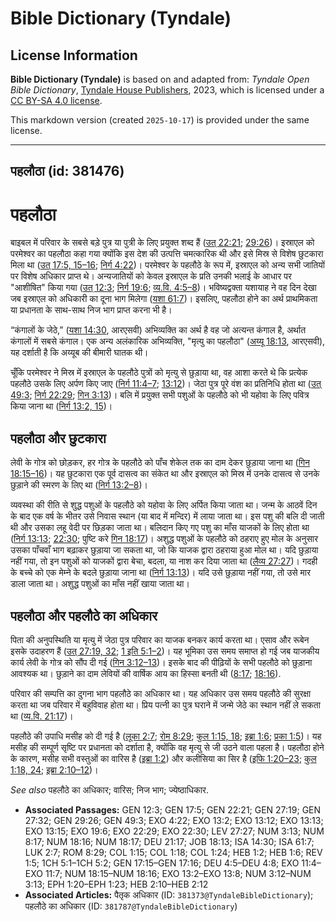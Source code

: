 # Bible Dictionary (Tyndale)

## License Information

**Bible Dictionary (Tyndale)** is based on and adapted from: _Tyndale Open Bible Dictionary_, [Tyndale House Publishers](https://tyndaleopenresources.com/), 2023, which is licensed under a [CC BY-SA 4.0 license](https://creativecommons.org/licenses/by-sa/4.0/legalcode.en).

This markdown version (created `2025-10-17`) is provided under the same license.



--------------------------------

## पहलौठा (id: 381476)

पहलौठा
======

बाइबल में परिवार के सबसे बड़े पुत्र या पुत्री के लिए प्रयुक्त शब्द हैं ([उत् 22:21](https://ref.ly/Gen22:21); [29:26](https://ref.ly/Gen29:26))। इस्राएल को परमेश्वर का पहलौठा कहा गया क्योंकि इस देश की उत्पत्ति चमत्कारिक थी और इसे मिस्र से विशेष छुटकारा मिला था ([उत् 17:5, 15–16](https://ref.ly/Gen17:5,Gen17:15-Gen17:16); [निर्ग 4:22](https://ref.ly/Exod4:22))। परमेश्वर के पहलौठे के रूप में, इस्राएल को अन्य सभी जातियों पर विशेष अधिकार प्राप्त थे। अन्यजातियों को केवल इस्राएल के प्रति उनकी भलाई के आधार पर "आशीषित" किया गया ([उत् 12:3](https://ref.ly/Gen12:3); [निर्ग 19:6](https://ref.ly/Exod19:6); [व्य.वि. 4:5–8](https://ref.ly/Deut4:5-Deut4:8))। भविष्यद्वक्ता यशायाह ने वह दिन देखा जब इस्राएल को अधिकारी का दूना भाग मिलेगा ([यशा 61:7](https://ref.ly/Isa61:7))। इसलिए, पहलौठा होने का अर्थ प्राथमिकता या प्रधानता के साथ\-साथ निज भाग प्राप्त करना भी है।

 “कंगालों के जेठे,” ([यशा 14:30](https://ref.ly/Isa14:30), आरएसवी) अभिव्यक्ति का अर्थ है वह जो अत्यन्त कंगाल है, अर्थात कंगालों में सबसे कंगाल। एक अन्य अलंकारिक अभिव्यक्ति, "मृत्यु का पहलौठा" ([अय्यू 18:13](https://ref.ly/Job18:13), आरएसवी), यह दर्शाती है कि अय्यूब की बीमारी घातक थी।

चूँकि परमेश्वर ने मिस्र में इस्राएल के पहलौठे पुत्रों को मृत्यु से छुड़ाया था, वह आशा करते थे कि प्रत्येक पहलौठे उसके लिए अर्पण किए जाए ([निर्ग 11:4–7](https://ref.ly/Exod11:4-Exod11:7); [13:12](https://ref.ly/Exod13:12))। जेठा पुत्र पूरे वंश का प्रतिनिधि होता था ([उत् 49:3](https://ref.ly/Gen49:3); [निर्ग 22:29](https://ref.ly/Exod22:29); [गिन 3:13](https://ref.ly/Num3:13))। बलि में प्रयुक्त सभी पशुओं के पहलौठे को भी यहोवा के लिए पवित्र किया जाना था ([निर्ग 13:2, 15](https://ref.ly/Exod13:2,Exod13:15))।

पहलौठा और छुटकारा
-----------------

लेवी के गोत्र को छोड़कर, हर गोत्र के पहलौठे को पाँच शेकेल तक का दाम देकर छुड़ाया जाना था ([गिन 18:15–16](https://ref.ly/Num18:15-Num18:16))। यह छुटकारा एक पूर्व दासत्व का संकेत था और इस्राएल को मिस्र में उनके दासत्व से उनके छुड़ाने की स्मरण के लिए था ([निर्ग 13:2–8](https://ref.ly/Exod13:2-Exod13:8))।

व्यवस्था की रीति से शुद्ध पशुओं के पहलौठे को यहोवा के लिए अर्पित किया जाता था। जन्म के आठवें दिन के बाद एक वर्ष के भीतर उसे निवास स्थान (या बाद में मन्दिर) में लाया जाता था। इस पशु की बलि दी जाती थी और उसका लहू वेदी पर छिड़का जाता था। बलिदान किए गए पशु का माँस याजकों के लिए होता था ([निर्ग 13:13](https://ref.ly/Exod13:13); [22:30](https://ref.ly/Exod22:30); पुष्टि करे [गिन 18:17](https://ref.ly/Num18:17))। अशुद्ध पशुओं के पहलौठे को ठहराए हुए मोल के अनुसार उसका पाँचवाँ भाग बढ़ाकर छुड़ाया जा सकता था, जो कि याजक द्वारा ठहराया हुआ मोल था। यदि छुड़ाया नहीं गया, तो इन पशुओं को याजकों द्वारा बेचा, बदला, या नाश कर दिया जाता था ([लैव्य 27:27](https://ref.ly/Lev27:27))। गदही के बच्चे को एक मेम्ने के बदले छुड़ाया जाना था ([निर्ग 13:13](https://ref.ly/Exod13:13))। यदि उसे छुड़ाया नहीं गया, तो उसे मार डाला जाता था। अशुद्ध पशुओं का माँस नहीं खाया जाता था।

पहलौठा और पहलौठे का अधिकार
--------------------------

पिता की अनुपस्थिति या मृत्यु में जेठा पुत्र परिवार का याजक बनकर कार्य करता था। एसाव और रूबेन इसके उदाहरण हैं ([उत् 27:19, 32](https://ref.ly/Gen27:19,Gen27:32); [1 इति 5:1–2](https://ref.ly/1Chr5:1-1Chr5:2))। यह भूमिका उस समय समाप्त हो गई जब याजकीय कार्य लेवी के गोत्र को सौंप दी गई ([गिन 3:12–13](https://ref.ly/Num3:12-Num3:13))। इसके बाद की पीढ़ियों के सभी पहलौठे को छुड़ाना आवश्यक था। छुड़ाने का दाम लेवियों की वार्षिक आय का हिस्सा बनती थी ([8:17](https://ref.ly/Num8:17); [18:16](https://ref.ly/Num18:16)).

परिवार की सम्पत्ति का दुगना भाग पहलौठे का अधिकार था। यह अधिकार उस समय पहलौठे की सुरक्षा करता था जब परिवार में बहुविवाह होता था। प्रिय पत्नी का पुत्र घराने में जन्मे जेठे का स्थान नहीं ले सकता था ([व्य.वि. 21:17](https://ref.ly/Deut21:17))।

पहलौठे की उपाधि मसीह को दी गई है ([लूका 2:7](https://ref.ly/Luke2:7); [रोम 8:29](https://ref.ly/Rom8:29); [कुल 1:15, 18](https://ref.ly/Col1:15,Col1:18); [इब्रा 1:6](https://ref.ly/Heb1:6); [प्रका 1:5](https://ref.ly/Rev1:5))। यह मसीह की सम्पूर्ण सृष्टि पर प्रधानता को दर्शाता है, क्योंकि वह मृत्यु से जी उठने वाला पहला है। पहलौठा होने के कारण, मसीह सभी वस्तुओं का वारिस है ([इब्रा 1:2](https://ref.ly/Heb1:2)) और कलीसिया का सिर है ([इफि 1:20–23](https://ref.ly/Eph1:20-Eph1:23); [कुल 1:18, 24](https://ref.ly/Col1:18,Col1:24); [इब्रा 2:10–12](https://ref.ly/Heb2:10-Heb2:12))।

*See also* पहलौठे का अधिकार; वारिस; निज भाग; ज्येष्ठाधिकार.

* **Associated Passages:** GEN 12:3; GEN 17:5; GEN 22:21; GEN 27:19; GEN 27:32; GEN 29:26; GEN 49:3; EXO 4:22; EXO 13:2; EXO 13:12; EXO 13:13; EXO 13:15; EXO 19:6; EXO 22:29; EXO 22:30; LEV 27:27; NUM 3:13; NUM 8:17; NUM 18:16; NUM 18:17; DEU 21:17; JOB 18:13; ISA 14:30; ISA 61:7; LUK 2:7; ROM 8:29; COL 1:15; COL 1:18; COL 1:24; HEB 1:2; HEB 1:6; REV 1:5; 1CH 5:1–1CH 5:2; GEN 17:15–GEN 17:16; DEU 4:5–DEU 4:8; EXO 11:4–EXO 11:7; NUM 18:15–NUM 18:16; EXO 13:2–EXO 13:8; NUM 3:12–NUM 3:13; EPH 1:20–EPH 1:23; HEB 2:10–HEB 2:12
* **Associated Articles:** पैतृक अधिकार (ID: `381373@TyndaleBibleDictionary`); पहलौठे का अधिकार (ID: `381787@TyndaleBibleDictionary`)


